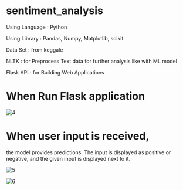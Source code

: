 # sentiment_analysis 

 Using Language : Python 
 
 Using Library  : Pandas, Numpy, Matplotlib, scikit
 
 Data Set       : from keggale
 
 NLTK           : for Preprocess Text data for further analysis like with ML model 
 
 Flask API      : for Building Web Applications 



# When Run Flask application 

![4](https://github.com/Dilini217/sentiment_analysis/assets/143861743/d326a696-c8ec-4dd3-91f4-880567ab9370)


# When user input is received, 

the model provides predictions. The input is displayed as positive or negative, and the given input is displayed next to it.  

![5](https://github.com/Dilini217/sentiment_analysis/assets/143861743/159cce25-5a67-4dc1-a35b-e961721bd1a1)

![6](https://github.com/Dilini217/sentiment_analysis/assets/143861743/fce5ec19-22c2-4189-8a7e-c2732d32f0d4)
